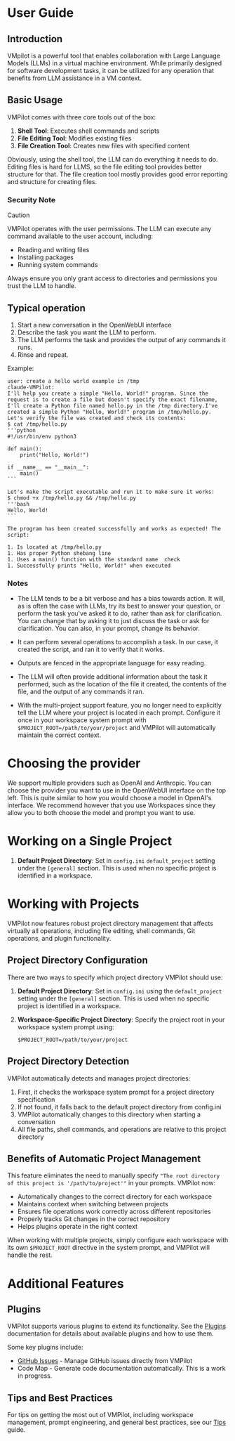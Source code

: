 # User Guide

## Introduction
VMpilot is a powerful tool that enables collaboration with Large Language Models (LLMs) in a virtual machine environment. While primarily designed for software development tasks, it can be utilized for any operation that benefits from LLM assistance in a VM context.

## Basic Usage
VMPilot comes with three core tools out of the box:

1. **Shell Tool**: Executes shell commands and scripts
2. **File Editing Tool**: Modifies existing files
3. **File Creation Tool**: Creates new files with specified content

Obviously, using the shell tool, the LLM can do everything it needs to do. Editing files is hard for LLMS, so the file editing tool provides better structure for that. The file creation tool mostly provides good error reporting and structure for creating files.

### Security Note
> [!CAUTION]
> VMPilot operates with the user permissions. The LLM can execute any command available to the user account, including:
> - Reading and writing files
> - Installing packages
> - Running system commands
>
> Always ensure you only grant access to directories and permissions you trust the LLM to handle.

## Typical operation

1. Start a new conversation in the OpenWebUI interface
2. Describe the task you want the LLM to perform.
3. The LLM performs the task and provides the output of any commands it runs.
4. Rinse and repeat.

Example:
````
user: create a hello world example in /tmp
claude-VMPilot:
I'll help you create a simple "Hello, World!" program. Since the request is to create a file but doesn't specify the exact filename, I'll create a Python file named hello.py in the /tmp directory.I've created a simple Python "Hello, World!" program in /tmp/hello.py. Let's verify the file was created and check its contents:
$ cat /tmp/hello.py
'''python
#!/usr/bin/env python3

def main():
    print("Hello, World!")

if __name__ == "__main__":
    main()
```

Let's make the script executable and run it to make sure it works:
$ chmod +x /tmp/hello.py && /tmp/hello.py
'''bash
Hello, World!
```

The program has been created successfully and works as expected! The script:

1. Is located at /tmp/hello.py
1. Has proper Python shebang line
1. Uses a main() function with the standard name  check
1. Successfully prints "Hello, World!" when executed
````

### Notes
- The LLM tends to be a bit verbose and has a bias towards action. It will, as is often the case with LLMs, try its best to answer your question, or perform the task you've asked it to do, rather than ask for clarification. You can change that by asking it to just discuss the task or ask for clarification. You can also, in your prompt, change its behavior.

- It can perform several operations to accomplish a task. In our case, it created the script, and ran it to verify that it works.

- Outputs are fenced in the appropriate language for easy reading.

- The LLM will often provide additional information about the task it performed, such as the location of the file it created, the contents of the file, and the output of any commands it ran.

- With the multi-project support feature, you no longer need to explicitly tell the LLM where your project is located in each prompt. Configure it once in your workspace system prompt with `$PROJECT_ROOT=/path/to/your/project` and VMPilot will automatically maintain the correct context.

# Choosing the provider

We support multiple providers such as OpenAI and Anthropic. You can choose the provider you want to use in the OpenWebUI interface on the top left. This is quite similar to how you would choose a model in OpenAI's interface. We recommend however that you use Workspaces since they allow you to both choose the model and prompt you want to use.

# Working on a Single Project

1. **Default Project Directory**: Set in `config.ini` `default_project` setting under the `[general]` section. This is used when no specific project is identified in a workspace.

# Working with Projects

VMPilot now features robust project directory management that affects virtually all operations, including file editing, shell commands, Git operations, and plugin functionality.

## Project Directory Configuration

There are two ways to specify which project directory VMPilot should use:

1. **Default Project Directory**: Set in `config.ini` using the `default_project` setting under the `[general]` section. This is used when no specific project is identified in a workspace.

2. **Workspace-Specific Project Directory**: Specify the project root in your workspace system prompt using:
   ```
   $PROJECT_ROOT=/path/to/your/project
   ```

## Project Directory Detection

VMPilot automatically detects and manages project directories:

1. First, it checks the workspace system prompt for a project directory specification
2. If not found, it falls back to the default project directory from config.ini
3. VMPilot automatically changes to this directory when starting a conversation
4. All file paths, shell commands, and operations are relative to this project directory

## Benefits of Automatic Project Management

This feature eliminates the need to manually specify `"The root directory of this project is '/path/to/project'"` in your prompts. VMPilot now:

- Automatically changes to the correct directory for each workspace
- Maintains context when switching between projects
- Ensures file operations work correctly across different repositories
- Properly tracks Git changes in the correct repository
- Helps plugins operate in the right context

When working with multiple projects, simply configure each workspace with its own `$PROJECT_ROOT` directive in the system prompt, and VMPilot will handle the rest.

# Additional Features

## Plugins
VMPilot supports various plugins to extend its functionality. See the [Plugins](plugins/overview.md) documentation for details about available plugins and how to use them.

Some key plugins include:

- [GitHub Issues](plugins/github.md) - Manage GitHub issues directly from VMPilot
- Code Map - Generate code documentation automatically. This is a work in progress.

## Tips and Best Practices
For tips on getting the most out of VMPilot, including workspace management, prompt engineering, and general best practices, see our [Tips](tips.md) guide.
